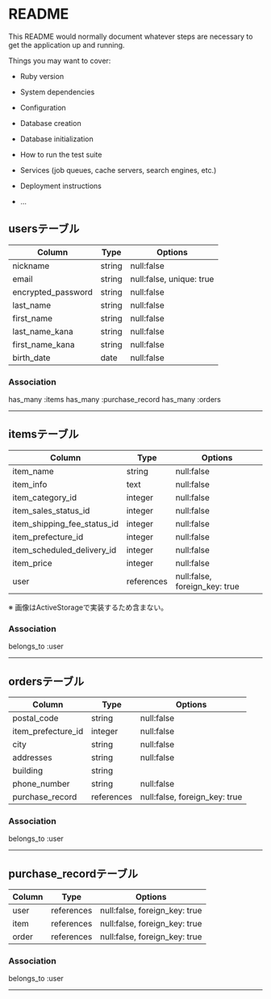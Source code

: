 # README

This README would normally document whatever steps are necessary to get the
application up and running.

Things you may want to cover:

* Ruby version

* System dependencies

* Configuration

* Database creation

* Database initialization

* How to run the test suite

* Services (job queues, cache servers, search engines, etc.)

* Deployment instructions

* ...


## usersテーブル
| Column              | Type      | Options                  |
|---------------------|-----------|--------------------------|
| nickname            | string    | null:false               |
| email               | string    | null:false, unique: true |
| encrypted_password  | string    | null:false               |
| last_name           | string    | null:false               |
| first_name          | string    | null:false               |
| last_name_kana      | string    | null:false               |
| first_name_kana     | string    | null:false               |
| birth_date          | date      | null:false               |


### Association
has_many :items
has_many :purchase_record
has_many :orders

---

## itemsテーブル
| Column                      | Type      | Options                      |
|-----------------------------|-----------|------------------------------|
| item_name                   | string    | null:false                   |
| item_info                   | text      | null:false                   |
| item_category_id            | integer   | null:false                   |
| item_sales_status_id        | integer   | null:false                   |
| item_shipping_fee_status_id | integer   | null:false                   |
| item_prefecture_id          | integer   | null:false                   |
| item_scheduled_delivery_id  | integer   | null:false                   |
| item_price                  | integer   | null:false                   |
| user                        | references| null:false, foreign_key: true|

※ 画像はActiveStorageで実装するため含まない。

### Association
belongs_to :user

---

## ordersテーブル
| Column              | Type      | Options                          |
|---------------------|-----------|----------------------------------|
| postal_code         | string    | null:false                       |
| item_prefecture_id  | integer   | null:false                       |
| city                | string    | null:false                       |
| addresses           | string    | null:false                       |
| building            | string    |                                  |
| phone_number        | string    | null:false                       |
| purchase_record     | references| null:false, foreign_key: true    |


### Association
belongs_to :user

---

## purchase_recordテーブル
| Column              | Type      | Options                          |
|---------------------|-----------|----------------------------------|
| user                | references| null:false, foreign_key: true    |
| item                | references| null:false, foreign_key: true    |
| order               | references| null:false, foreign_key: true    |


### Association
belongs_to :user

---